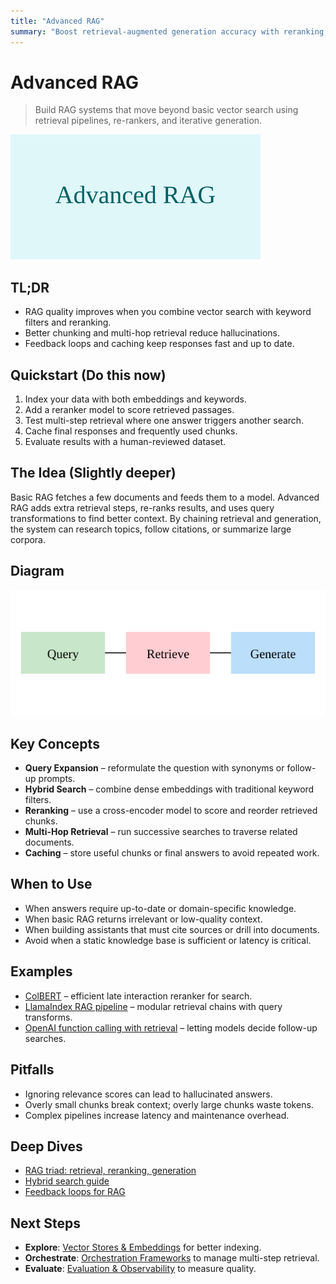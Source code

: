 ```yaml
---
title: "Advanced RAG"
summary: "Boost retrieval-augmented generation accuracy with reranking, multi-hop search, and feedback loops"
---
```


# Advanced RAG

> Build RAG systems that move beyond basic vector search using retrieval pipelines, re-rankers, and iterative generation.

![Advanced RAG](/img/advanced-rag.svg)

## TL;DR
- RAG quality improves when you combine vector search with keyword filters and reranking.
- Better chunking and multi-hop retrieval reduce hallucinations.
- Feedback loops and caching keep responses fast and up to date.

## Quickstart (Do this now)
1. Index your data with both embeddings and keywords.
2. Add a reranker model to score retrieved passages.
3. Test multi-step retrieval where one answer triggers another search.
4. Cache final responses and frequently used chunks.
5. Evaluate results with a human-reviewed dataset.

## The Idea (Slightly deeper)
Basic RAG fetches a few documents and feeds them to a model. Advanced RAG adds extra retrieval steps, re-ranks results, and uses query transformations to find better context. By chaining retrieval and generation, the system can research topics, follow citations, or summarize large corpora.

## Diagram
![Advanced RAG Flow](/img/diagrams/advanced-rag-flow.svg)

## Key Concepts
- **Query Expansion** – reformulate the question with synonyms or follow-up prompts.
- **Hybrid Search** – combine dense embeddings with traditional keyword filters.
- **Reranking** – use a cross-encoder model to score and reorder retrieved chunks.
- **Multi-Hop Retrieval** – run successive searches to traverse related documents.
- **Caching** – store useful chunks or final answers to avoid repeated work.

## When to Use
- When answers require up-to-date or domain-specific knowledge.
- When basic RAG returns irrelevant or low-quality context.
- When building assistants that must cite sources or drill into documents.
- Avoid when a static knowledge base is sufficient or latency is critical.

## Examples
- [ColBERT](https://github.com/stanford-futuredata/ColBERT) – efficient late interaction reranker for search.
- [LlamaIndex RAG pipeline](https://github.com/run-llama/llama_index) – modular retrieval chains with query transforms.
- [OpenAI function calling with retrieval](https://platform.openai.com/docs/guides/function-calling) – letting models decide follow-up searches.

## Pitfalls
- Ignoring relevance scores can lead to hallucinated answers.
- Overly small chunks break context; overly large chunks waste tokens.
- Complex pipelines increase latency and maintenance overhead.

## Deep Dives
- [RAG triad: retrieval, reranking, generation](https://arxiv.org/abs/2402.19433)
- [Hybrid search guide](https://www.pinecone.io/learn/hybrid-search/)
- [Feedback loops for RAG](https://docs.langchain.com/docs/use_cases/toolkits/self-query/)

## Next Steps
- **Explore**: [Vector Stores & Embeddings](ai-architecture-topics/vector-stores-and-embeddings.md) for better indexing.
- **Orchestrate**: [Orchestration Frameworks](ai-architecture-topics/orchestration-frameworks.md) to manage multi-step retrieval.
- **Evaluate**: [Evaluation & Observability](ai-architecture-topics/evaluation-and-observability.md) to measure quality.

